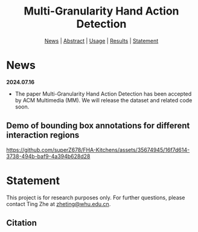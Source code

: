 <h1 align="center"> Multi-Granularity Hand Action Detection </h1>

<p align="center">
  <a href="#news">News</a> |
  <a href="#introduction">Abstract</a> |
  <a href="#usage">Usage</a> |
  <a href="#results">Results</a> |
  <a href="#statement">Statement</a>
</p>



# News

**2024.07.16**

- The paper Multi-Granularity Hand Action Detection has been accepted by ACM Multimedia (MM). We will release the dataset and related code soon.


## Demo of bounding box annotations for different interaction regions

https://github.com/superZ678/FHA-Kitchens/assets/35674945/16f7d614-3738-494b-baf9-4a394b628d28


# Statement

This project is for research purposes only. For further questions, please contact Ting Zhe at zheting@whu.edu.cn.



## Citation


